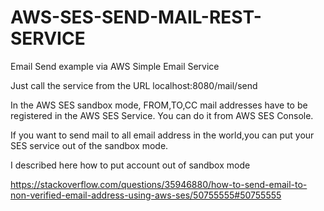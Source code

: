# AWS-SES-SEND-MAIL-REST-SERVICE
Email Send example via AWS Simple Email Service


Just call the service from the URL localhost:8080/mail/send

In the AWS SES sandbox mode, FROM,TO,CC mail addresses have to be registered in the AWS SES Service.
You can do it from AWS SES Console.

If you want to send mail to all email address in the world,you can put your SES service out of the sandbox mode.

I described here how to put account out of sandbox mode

https://stackoverflow.com/questions/35946880/how-to-send-email-to-non-verified-email-address-using-aws-ses/50755555#50755555
